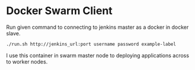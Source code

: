 # Docker Swarm Client

Run given command  to connecting to jenkins master as a docker in docker slave.

```bash
./run.sh http://jenkins_url:port username password example-label
```
I use this container in swarm master node to deploying applications across to worker nodes.